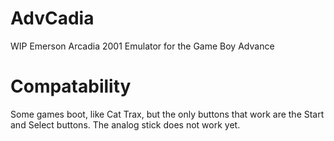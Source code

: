 # AdvCadia
WIP Emerson Arcadia 2001 Emulator for the Game Boy Advance

# Compatability
Some games boot, like Cat Trax, but the only buttons that work are the Start and Select buttons. The analog stick does not work yet.

